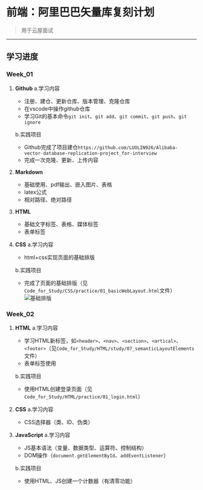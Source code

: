 # 前端：阿里巴巴矢量库复刻计划
>用于云屋面试

---

## 学习进度


### Week_01

1. **Github**
   a.学习内容 
      - 注册、建仓、更新仓库、版本管理、克隆仓库
      - 在vscode中操作github仓库
      - 学习Git的基本命令`git init`、`git add`、`git commit`、`git push`、`git ignore`
   
   b.实践项目 
      - Github完成了项目建仓`https://github.com/LUOLIN926/Alibaba-vector-database-replication-project_for-interview`
      - 完成一次克隆、更新、上传内容

2. **Markdown**
   - 基础使用、pdf输出、嵌入图片、表格
   - latex公式
   - 相对路径、绝对路径
   
3. **HTML**
   - 基础文字标签、表格、媒体标签
   - 表单标签
   
4. **CSS**
   a.学习内容
      - html+css实现页面的基础排版
   
   b.实践项目
      - 完成了页面的基础排版（见`Code_for_Study/CSS/practice/01_basicWebLayout.html`文件）
      ![基础排版](assets/markdown/README/basicWebLayout.png)

### Week_02

1. **HTML**
   a.学习内容 
      - 学习HTML新标签，如`<header>`、`<nav>`、`<section>`、`<artical>`、`<footer>`（见`Code_for_Study/HTML/study/07_semanticLayoutElements`文件）
      -  表单标签使用
   
   b.实践项目
      - 使用HTML创建登录页面（见`Code_for_Study/HTML/practice/01_login.html`）

2. **CSS**
   a.学习内容
   - CSS选择器（类、ID、伪类）

3. **JavaScript**
   a.学习内容 
   - JS基本语法（变量、数据类型、运算符、控制结构）
   - DOM操作（`document.getElementById`、`addEventListener`）
   
   b.实践项目
   - 使用HTML、JS创建一个计数器（有清零功能）